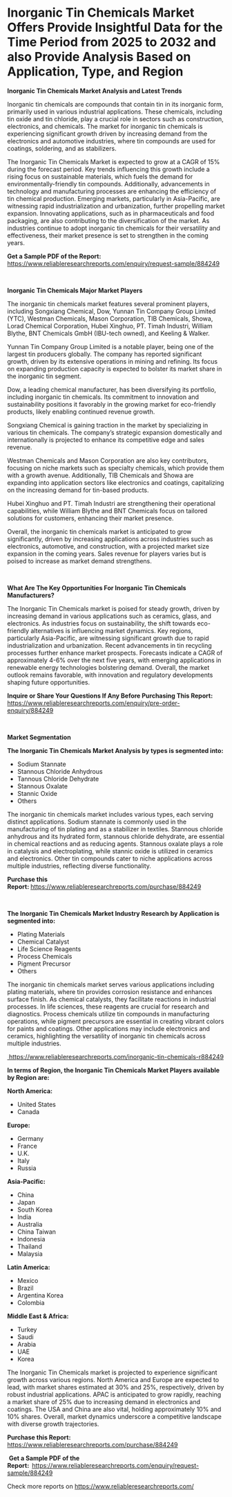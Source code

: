 <p><h1>Inorganic Tin Chemicals Market Offers Provide Insightful Data for the Time Period from 2025 to 2032 and also Provide Analysis Based on Application, Type, and Region</h1></p><p><strong>Inorganic Tin Chemicals Market Analysis and Latest Trends</strong></p>
<p><p>Inorganic tin chemicals are compounds that contain tin in its inorganic form, primarily used in various industrial applications. These chemicals, including tin oxide and tin chloride, play a crucial role in sectors such as construction, electronics, and chemicals. The market for inorganic tin chemicals is experiencing significant growth driven by increasing demand from the electronics and automotive industries, where tin compounds are used for coatings, soldering, and as stabilizers.</p><p>The Inorganic Tin Chemicals Market is expected to grow at a CAGR of 15% during the forecast period. Key trends influencing this growth include a rising focus on sustainable materials, which fuels the demand for environmentally-friendly tin compounds. Additionally, advancements in technology and manufacturing processes are enhancing the efficiency of tin chemical production. Emerging markets, particularly in Asia-Pacific, are witnessing rapid industrialization and urbanization, further propelling market expansion. Innovating applications, such as in pharmaceuticals and food packaging, are also contributing to the diversification of the market. As industries continue to adopt inorganic tin chemicals for their versatility and effectiveness, their market presence is set to strengthen in the coming years.</p></p>
<p><strong>Get a Sample PDF of the Report:&nbsp;</strong> <a href="https://www.reliableresearchreports.com/enquiry/request-sample/884249?utm_campaign=3353&utm_medium=2&utm_source=Github&utm_content=ia&utm_term=02042025&utm_id=inorganic-tin-chemicals">https://www.reliableresearchreports.com/enquiry/request-sample/884249</a></p>
<p>&nbsp;</p>
<p><strong>Inorganic Tin Chemicals Major Market Players</strong></p>
<p><p>The inorganic tin chemicals market features several prominent players, including Songxiang Chemical, Dow, Yunnan Tin Company Group Limited (YTC), Westman Chemicals, Mason Corporation, TIB Chemicals, Showa, Lorad Chemical Corporation, Hubei Xinghuo, PT. Timah Industri, William Blythe, BNT Chemicals GmbH (IBU-tech owned), and Keeling & Walker.</p><p>Yunnan Tin Company Group Limited is a notable player, being one of the largest tin producers globally. The company has reported significant growth, driven by its extensive operations in mining and refining. Its focus on expanding production capacity is expected to bolster its market share in the inorganic tin segment.</p><p>Dow, a leading chemical manufacturer, has been diversifying its portfolio, including inorganic tin chemicals. Its commitment to innovation and sustainability positions it favorably in the growing market for eco-friendly products, likely enabling continued revenue growth.</p><p>Songxiang Chemical is gaining traction in the market by specializing in various tin chemicals. The company’s strategic expansion domestically and internationally is projected to enhance its competitive edge and sales revenue.</p><p>Westman Chemicals and Mason Corporation are also key contributors, focusing on niche markets such as specialty chemicals, which provide them with a growth avenue. Additionally, TIB Chemicals and Showa are expanding into application sectors like electronics and coatings, capitalizing on the increasing demand for tin-based products.</p><p>Hubei Xinghuo and PT. Timah Industri are strengthening their operational capabilities, while William Blythe and BNT Chemicals focus on tailored solutions for customers, enhancing their market presence.</p><p>Overall, the inorganic tin chemicals market is anticipated to grow significantly, driven by increasing applications across industries such as electronics, automotive, and construction, with a projected market size expansion in the coming years. Sales revenue for players varies but is poised to increase as market demand strengthens.</p></p>
<p>&nbsp;</p>
<p><strong>What Are The Key Opportunities For Inorganic Tin Chemicals Manufacturers?</strong></p>
<p><p>The Inorganic Tin Chemicals market is poised for steady growth, driven by increasing demand in various applications such as ceramics, glass, and electronics. As industries focus on sustainability, the shift towards eco-friendly alternatives is influencing market dynamics. Key regions, particularly Asia-Pacific, are witnessing significant growth due to rapid industrialization and urbanization. Recent advancements in tin recycling processes further enhance market prospects. Forecasts indicate a CAGR of approximately 4-6% over the next five years, with emerging applications in renewable energy technologies bolstering demand. Overall, the market outlook remains favorable, with innovation and regulatory developments shaping future opportunities.</p></p>
<p><strong>Inquire or Share Your Questions If Any Before Purchasing This Report:</strong> <a href="https://www.reliableresearchreports.com/enquiry/pre-order-enquiry/884249?utm_campaign=3353&utm_medium=2&utm_source=Github&utm_content=ia&utm_term=02042025&utm_id=inorganic-tin-chemicals">https://www.reliableresearchreports.com/enquiry/pre-order-enquiry/884249</a></p>
<p>&nbsp;</p>
<p><strong>Market Segmentation</strong></p>
<p><strong>The Inorganic Tin Chemicals Market Analysis by types is segmented into:</strong></p>
<p><ul><li>Sodium Stannate</li><li>Stannous Chloride Anhydrous</li><li>Tannous Chloride Dehydrate</li><li>Stannous Oxalate</li><li>Stannic Oxide</li><li>Others</li></ul></p>
<p><p>The inorganic tin chemicals market includes various types, each serving distinct applications. Sodium stannate is commonly used in the manufacturing of tin plating and as a stabilizer in textiles. Stannous chloride anhydrous and its hydrated form, stannous chloride dehydrate, are essential in chemical reactions and as reducing agents. Stannous oxalate plays a role in catalysis and electroplating, while stannic oxide is utilized in ceramics and electronics. Other tin compounds cater to niche applications across multiple industries, reflecting diverse functionality.</p></p>
<p><strong>Purchase this Report:&nbsp;</strong><a href="https://www.reliableresearchreports.com/purchase/884249?utm_campaign=3353&utm_medium=2&utm_source=Github&utm_content=ia&utm_term=02042025&utm_id=inorganic-tin-chemicals">https://www.reliableresearchreports.com/purchase/884249</a></p>
<p>&nbsp;</p>
<p><strong>The Inorganic Tin Chemicals Market Industry Research by Application is segmented into:</strong></p>
<p><ul><li>Plating Materials</li><li>Chemical Catalyst</li><li>Life Science Reagents</li><li>Process Chemicals</li><li>Pigment Precursor</li><li>Others</li></ul></p>
<p><p>The inorganic tin chemicals market serves various applications including plating materials, where tin provides corrosion resistance and enhances surface finish. As chemical catalysts, they facilitate reactions in industrial processes. In life sciences, these reagents are crucial for research and diagnostics. Process chemicals utilize tin compounds in manufacturing operations, while pigment precursors are essential in creating vibrant colors for paints and coatings. Other applications may include electronics and ceramics, highlighting the versatility of inorganic tin chemicals across multiple industries.</p></p>
<p><a href="https://www.reliableresearchreports.com/inorganic-tin-chemicals-r884249?utm_campaign=3353&utm_medium=2&utm_source=Github&utm_content=ia&utm_term=02042025&utm_id=inorganic-tin-chemicals">&nbsp;https://www.reliableresearchreports.com/inorganic-tin-chemicals-r884249</a></p>
<p><strong>In terms of Region, the Inorganic Tin Chemicals Market Players available by Region are:</strong></p>
<p>
    <p> <strong> North America: </strong>
        <ul>
            <li>United States</li>
            <li>Canada</li>
        </ul>
        </p> 
    <p> <strong> Europe: </strong>
        <ul>
            <li>Germany</li>
            <li>France</li>
            <li>U.K.</li>
            <li>Italy</li>
            <li>Russia</li>
        </ul>
        </p> 
    <p> <strong> Asia-Pacific: </strong>
        <ul>
            <li>China</li>
            <li>Japan</li>
            <li>South Korea</li>
            <li>India</li>
            <li>Australia</li>
            <li>China Taiwan</li>
            <li>Indonesia</li>
            <li>Thailand</li>
            <li>Malaysia</li>
        </ul>
        </p> 
    <p> <strong> Latin America: </strong>
        <ul>
            <li>Mexico</li>
            <li>Brazil</li>
            <li>Argentina Korea</li>
            <li>Colombia</li>
        </ul>
        </p> 
    <p> <strong> Middle East & Africa: </strong>
        <ul>
            <li>Turkey</li>
            <li>Saudi</li>
            <li>Arabia</li>
            <li>UAE</li>
            <li>Korea</li>
        </ul>
    </p>
    </p>
<p><p>The Inorganic Tin Chemicals market is projected to experience significant growth across various regions. North America and Europe are expected to lead, with market shares estimated at 30% and 25%, respectively, driven by robust industrial applications. APAC is anticipated to grow rapidly, reaching a market share of 25% due to increasing demand in electronics and coatings. The USA and China are also vital, holding approximately 10% and 10% shares. Overall, market dynamics underscore a competitive landscape with diverse growth trajectories.</p></p>
<p><strong>Purchase this Report: </strong><a href="https://www.reliableresearchreports.com/purchase/884249?utm_campaign=3353&utm_medium=2&utm_source=Github&utm_content=ia&utm_term=02042025&utm_id=inorganic-tin-chemicals">https://www.reliableresearchreports.com/purchase/884249</a></p>
<p>&nbsp;<strong>Get a Sample PDF of the Report:&nbsp;&nbsp;</strong><a href="https://www.reliableresearchreports.com/enquiry/request-sample/884249?utm_campaign=3353&utm_medium=2&utm_source=Github&utm_content=ia&utm_term=02042025&utm_id=inorganic-tin-chemicals">https://www.reliableresearchreports.com/enquiry/request-sample/884249</a></p>
<p><strong></strong></p>
<p>Check more reports on <a href="https://www.reliableresearchreports.com/?utm_campaign=3353&utm_medium=2&utm_source=Github&utm_content=ia&utm_term=02042025&utm_id=inorganic-tin-chemicals">https://www.reliableresearchreports.com/</a></p>